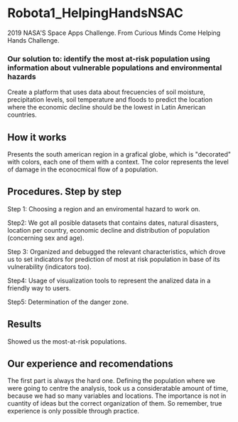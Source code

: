 # Robota1_HelpingHandsNSAC
2019 NASA'S Space Apps Challenge. From Curious Minds Come Helping Hands Challenge. 

### Our solution to: identify the most at-risk population using information about vulnerable populations and environmental hazards
Create a platform that uses data about frecuencies of soil moisture, precipitation levels, soil temperature and floods to predict the location where the economic decline should be the lowest in Latin American countries.

## How it works
Presents the south american region in a grafical globe, which is "decorated" with colors, each one of them with a context. The color represents the level of damage in the econocmical flow of a population.

## Procedures. Step by step
Step 1: Choosing a region and an enviromental hazard to work on.

Step2: We got all posible datasets that contains dates, natural disasters, location per country, economic decline and distribution of population (concerning sex and age).

Step 3: Organized and debugged the relevant characteristics, which drove us to set indicators for prediction of most at risk population in base of its vulnerability (indicators too).

Step4: Usage of visualization tools to represent the analized data in a friendly way to users.

Step5: Determination of the danger zone. 

## Results
Showed us the most-at-risk populations.

## Our experience and recomendations
The first part is always the hard one. Defining the population where we were going to centre the analysis, took us a consideratable amount of time, because we had so many variables and locations. The importance is not in cuantity of ideas but the correct organization of them. So remember, true experience is only possible through practice. 
